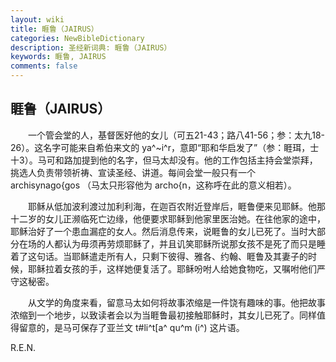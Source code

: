 ```yaml
---
layout: wiki
title: 睚鲁（JAIRUS）
categories: NewBibleDictionary
description: 圣经新词典: 睚鲁（JAIRUS）
keywords: 睚鲁, JAIRUS
comments: false
---
```


## 睚鲁（JAIRUS）

　　一个管会堂的人，基督医好他的女儿（可五21-43；路八41-56；参：太九18-26）。这名字可能来自希伯来文的 ya^~i^r，意即“耶和华启发了”（参：睚珥，士十3）。马可和路加提到他的名字，但马太却没有。他的工作包括主持会堂崇拜，挑选人负责带领祈祷、宣读圣经、讲道。每间会堂一般只有一个 archisynago{gos （马太只形容他为 archo{n，这称呼在此的意义相若）。

　　耶稣从低加波利渡过加利利海，在迦百农附近登岸后，睚鲁便来见耶稣。他那十二岁的女儿正濒临死亡边缘，他便要求耶稣到他家里医治她。在往他家的途中，耶稣治好了一个患血漏症的女人。然后消息传来，说睚鲁的女儿已死了。当时大部分在场的人都认为毋须再劳烦耶稣了，并且讥笑耶稣所说那女孩不是死了而只是睡着了这句话。当耶稣遣走所有人，只剩下彼得、雅各、约翰、睚鲁及其妻子的时候，耶稣拉着女孩的手，这样她便复活了。耶稣吩咐人给她食物吃，又嘱咐他们严守这秘密。

　　从文学的角度来看，留意马太如何将故事浓缩是一件饶有趣味的事。他把故事浓缩到一个地步，以致读者会以为当睚鲁最初接触耶稣时，其女儿已死了。同样值得留意的，是马可保存了亚兰文 t#li^t[a^ qu^m (i^) 这片语。

R.E.N.








